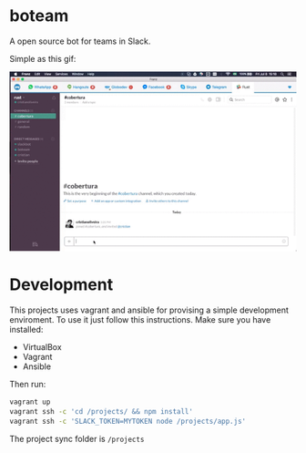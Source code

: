# boteam
A open source bot for teams in Slack.

Simple as this gif:

![demo](https://raw.githubusercontent.com/cristianoliveira/boteam/master/boteam.gif)

# Development
This projects uses vagrant and ansible for provising a simple
development enviroment. To use it just follow this instructions.
Make sure you have installed:

 - VirtualBox
 - Vagrant
 - Ansible

Then run:
```bash
vagrant up
vagrant ssh -c 'cd /projects/ && npm install'
vagrant ssh -c 'SLACK_TOKEN=MYTOKEN node /projects/app.js'
```
The project sync folder is `/projects`
